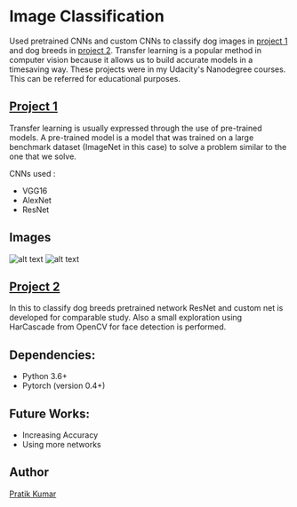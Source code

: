# Image Classification

Used pretrained CNNs and custom CNNs to classify dog images in [project 1](https://github.com/pr2tik1/dog-classifier/blob/master/check_images.py) and dog breeds in [project 2](https://github.com/pr2tik1/dog-classifier/blob/master/dog_app.ipynb). Transfer learning is a popular method in computer vision because it allows us to build accurate models in a timesaving way. These projects were in my Udacity's Nanodegree courses. This can be referred for educational purposes.

## [Project 1](https://github.com/pr2tik1/dog-classifier/blob/master/check_images.py)
Transfer learning is usually expressed through the use of pre-trained models. A pre-trained model is a model that was trained on a large benchmark dataset (ImageNet in this case) to solve a problem similar to the one that we solve. 

CNNs used :
  - VGG16
  - AlexNet
  - ResNet

## Images

![alt text](https://github.com/pr2tik1/dog-classifier/blob/master/pet_images/Poodle_07927.jpg) ![alt text](https://github.com/pr2tik1/dog-classifier/blob/master/pet_images/Beagle_01141.jpg) 


## [Project 2](https://github.com/pr2tik1/dog-classifier/blob/master/dog_app.ipynb) 
In this to classify dog breeds pretrained network ResNet and custom net is developed for comparable study. Also a small exploration using HarCascade from OpenCV for face detection is performed. 

## Dependencies:
 - Python 3.6+
 - Pytorch (version 0.4+)
 
## Future Works:
   - Increasing Accuracy
   - Using more networks

## Author 
[Pratik Kumar](https://www.linkedin.com/in/pratik-kumar98/)

